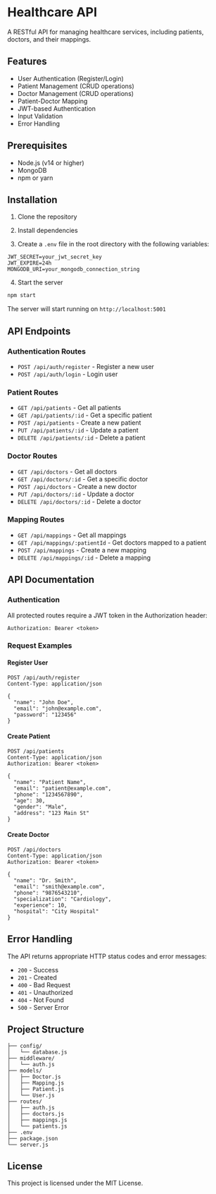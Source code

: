 # Healthcare API

A RESTful API for managing healthcare services, including patients, doctors, and their mappings.

## Features

- User Authentication (Register/Login)
- Patient Management (CRUD operations)
- Doctor Management (CRUD operations)
- Patient-Doctor Mapping
- JWT-based Authentication
- Input Validation
- Error Handling

## Prerequisites

- Node.js (v14 or higher)
- MongoDB
- npm or yarn

## Installation

1. Clone the repository

2. Install dependencies

3. Create a `.env` file in the root directory with the following variables:
```
JWT_SECRET=your_jwt_secret_key
JWT_EXPIRE=24h
MONGODB_URI=your_mongodb_connection_string
```

4. Start the server
```bash
npm start
```

The server will start running on `http://localhost:5001`

## API Endpoints

### Authentication Routes

- `POST /api/auth/register` - Register a new user
- `POST /api/auth/login` - Login user

### Patient Routes

- `GET /api/patients` - Get all patients
- `GET /api/patients/:id` - Get a specific patient
- `POST /api/patients` - Create a new patient
- `PUT /api/patients/:id` - Update a patient
- `DELETE /api/patients/:id` - Delete a patient

### Doctor Routes

- `GET /api/doctors` - Get all doctors
- `GET /api/doctors/:id` - Get a specific doctor
- `POST /api/doctors` - Create a new doctor
- `PUT /api/doctors/:id` - Update a doctor
- `DELETE /api/doctors/:id` - Delete a doctor

### Mapping Routes

- `GET /api/mappings` - Get all mappings
- `GET /api/mappings/:patientId` - Get doctors mapped to a patient
- `POST /api/mappings` - Create a new mapping
- `DELETE /api/mappings/:id` - Delete a mapping

## API Documentation

### Authentication

All protected routes require a JWT token in the Authorization header:
```
Authorization: Bearer <token>
```

### Request Examples

#### Register User
```http
POST /api/auth/register
Content-Type: application/json

{
  "name": "John Doe",
  "email": "john@example.com",
  "password": "123456"
}
```

#### Create Patient
```http
POST /api/patients
Content-Type: application/json
Authorization: Bearer <token>

{
  "name": "Patient Name",
  "email": "patient@example.com",
  "phone": "1234567890",
  "age": 30,
  "gender": "Male",
  "address": "123 Main St"
}
```

#### Create Doctor
```http
POST /api/doctors
Content-Type: application/json
Authorization: Bearer <token>

{
  "name": "Dr. Smith",
  "email": "smith@example.com",
  "phone": "9876543210",
  "specialization": "Cardiology",
  "experience": 10,
  "hospital": "City Hospital"
}
```

## Error Handling

The API returns appropriate HTTP status codes and error messages:

- `200` - Success
- `201` - Created
- `400` - Bad Request
- `401` - Unauthorized
- `404` - Not Found
- `500` - Server Error

## Project Structure

```
├── config/
│   └── database.js
├── middleware/
│   └── auth.js
├── models/
│   ├── Doctor.js
│   ├── Mapping.js
│   ├── Patient.js
│   └── User.js
├── routes/
│   ├── auth.js
│   ├── doctors.js
│   ├── mappings.js
│   └── patients.js
├── .env
├── package.json
└── server.js
```


## License

This project is licensed under the MIT License.
